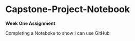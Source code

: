 # Capstone-Project-Notebook
**Week One Assignment**

Completing a Noteboke to show I can use GitHub
